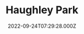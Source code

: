---
date: 2022-09-24T07:29:28.000Z
title: Haughley Park
latitude: 52.2159430159847
longitude: 0.9296416686754891
category: checkin
---